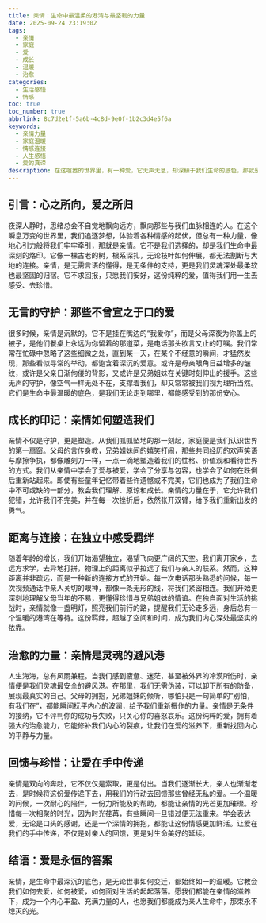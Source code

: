 ```yaml
---
title: 亲情：生命中最温柔的港湾与最坚韧的力量
date: 2025-09-24 23:19:02
tags:
  - 亲情
  - 家庭
  - 爱
  - 成长
  - 温暖
  - 治愈
categories:
  - 生活感悟
  - 情感
toc: true
toc_number: true
abbrlink: 8c7d2e1f-5a6b-4c8d-9e0f-1b2c3d4e5f6a
keywords:
  - 亲情力量
  - 家庭温暖
  - 情感连接
  - 人生感悟
  - 爱的真谛
description: 在这喧嚣的世界里，有一种爱，它无声无息，却深植于我们生命的底色，那就是亲情。它不是轰轰烈烈的誓言，而是细水长流的陪伴；它不是转瞬即逝的激情，而是历久弥新的温暖。亲情，是我们灵魂最深处的港湾，是我们面对风雨时最坚韧的力量。今天，让我们一起走进这份最纯粹、最无私的情感，感受它如何滋养我们的生命，又如何指引我们前行。
---
```


## 引言：心之所向，爱之所归

夜深人静时，思绪总会不自觉地飘向远方，飘向那些与我们血脉相连的人。在这个瞬息万变的世界里，我们追逐梦想，体验着各种情感的起伏，但总有一种力量，像地心引力般将我们牢牢牵引，那就是亲情。它不是我们选择的，却是我们生命中最深刻的烙印。它像一棵古老的树，根系深扎，无论枝叶如何伸展，都无法割断与大地的连接。亲情，是无需言语的懂得，是无条件的支持，更是我们灵魂深处最柔软也最坚固的归宿。它不求回报，只愿我们安好，这份纯粹的爱，值得我们用一生去感受、去珍惜。

## 无言的守护：那些不曾宣之于口的爱

很多时候，亲情是沉默的。它不是挂在嘴边的“我爱你”，而是父母深夜为你盖上的被子，是他们餐桌上永远为你留着的那道菜，是电话那头欲言又止的叮嘱。我们常常在忙碌中忽略了这些细微之处，直到某一天，在某个不经意的瞬间，才猛然发现，那些看似寻常的举动，都饱含着深沉的爱意。或许是母亲眼角日益增多的皱纹，或许是父亲日渐佝偻的背影，又或许是兄弟姐妹在关键时刻伸出的援手。这些无声的守护，像空气一样无处不在，支撑着我们，却又常常被我们视为理所当然。它们是生命中最温暖的底色，是我们无论走到哪里，都能感受到的那份安心。

## 成长的印记：亲情如何塑造我们

亲情不仅是守护，更是塑造。从我们呱呱坠地的那一刻起，家庭便是我们认识世界的第一扇窗。父母的言传身教，兄弟姐妹间的嬉笑打闹，那些共同经历的欢声笑语与摩擦争执，都像雕刻刀一样，一点一滴地塑造着我们的性格、价值观和看待世界的方式。我们从亲情中学会了爱与被爱，学会了分享与包容，也学会了如何在跌倒后重新站起来。即使有些童年记忆带着些许遗憾或不完美，它们也成为了我们生命中不可或缺的一部分，教会我们理解、原谅和成长。亲情的力量在于，它允许我们犯错，允许我们不完美，并在每一次挫折后，依然张开双臂，给予我们重新出发的勇气。

## 距离与连接：在独立中感受羁绊

随着年龄的增长，我们开始渴望独立，渴望飞向更广阔的天空。我们离开家乡，去远方求学，去异地打拼，物理上的距离似乎拉远了我们与亲人的联系。然而，这种距离并非疏远，而是一种新的连接方式的开始。每一次电话那头熟悉的问候，每一次视频通话中亲人关切的眼神，都像一条无形的线，将我们紧密相连。我们开始更深刻地理解父母当年的不易，更懂得珍惜与兄弟姐妹的情谊。在独自面对生活的挑战时，亲情就像一盏明灯，照亮我们前行的路，提醒我们无论走多远，身后总有一个温暖的港湾在等待。这份羁绊，超越了空间和时间，成为我们内心深处最坚实的依靠。

## 治愈的力量：亲情是灵魂的避风港

人生海海，总有风雨兼程。当我们感到疲惫、迷茫，甚至被外界的冷漠所伤时，亲情便是我们灵魂最安全的避风港。在那里，我们无需伪装，可以卸下所有的防备，展现最真实的自己。父母的拥抱，兄弟姐妹的倾听，哪怕只是一句简单的“别怕，有我们在”，都能瞬间抚平内心的波澜，给予我们重新振作的力量。亲情是无条件的接纳，它不评判你的成功与失败，只关心你的喜怒哀乐。这份纯粹的爱，拥有着强大的治愈能力，它能修补我们内心的裂痕，让我们在爱的滋养下，重新找回内心的平静与力量。

## 回馈与珍惜：让爱在手中传递

亲情是双向的奔赴，它不仅仅是索取，更是付出。当我们逐渐长大，亲人也渐渐老去，是时候将这份爱传递下去，用我们的行动去回馈那些曾经无私的爱。一个温暖的问候，一次耐心的陪伴，一份力所能及的帮助，都能让亲情的光芒更加璀璨。珍惜每一次相聚的时光，因为时光荏苒，有些瞬间一旦错过便无法重来。学会表达爱，无论是口头的感谢，还是一个深情的拥抱，都能让这份情感更加鲜活。让爱在我们的手中传递，不仅是对亲人的回馈，更是对生命美好的延续。

## 结语：爱是永恒的答案

亲情，是生命中最深沉的底色，是无论世事如何变迁，都始终如一的温暖。它教会我们如何去爱，如何被爱，如何面对生活的起起落落。愿我们都能在亲情的滋养下，成为一个内心丰盈、充满力量的人，也愿我们都能成为亲人生命中，那束永不熄灭的光。